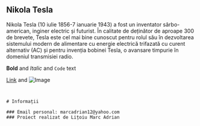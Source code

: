 ## Nikola Tesla

Nikola Tesla (10 iulie 1856-7 ianuarie 1943) a fost un inventator sârbo-american, inginer electric și futurist. În calitate de deținător de aproape 300 de brevete, Tesla este cel mai bine cunoscut pentru rolul său în dezvoltarea sistemului modern de alimentare cu energie electrică trifazată cu curent alternativ (AC) și pentru invenția bobinei Tesla, o avansare timpurie în domeniul transmisiei radio.

<blockquote class="imgur-embed-pub" lang="en" data-id="a/bjodMPr" data-context="false" ><a href="//imgur.com/a/bjodMPr"></a></blockquote><script async src="//s.imgur.com/min/embed.js" charset="utf-8"></script>

**Bold** and _Italic_ and `Code` text

[Link](url) and ![Image](src)
```


# Informații

### Email personal: marcadrian12@yahoo.com
### Proiect realizat de Lițoiu Marc Adrian
